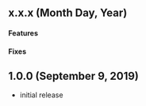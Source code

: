 ## x.x.x (Month Day, Year)

#### Features

#### Fixes

## 1.0.0 (September 9, 2019)

* initial release
